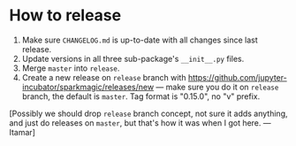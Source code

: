 # How to release

1. Make sure `CHANGELOG.md` is up-to-date with all changes since last release.
2. Update versions in all three sub-package's `__init__.py` files.
3. Merge `master` into `release`.
4. Create a new release on `release` branch with https://github.com/jupyter-incubator/sparkmagic/releases/new — make sure you do it on `release` branch, the default is `master`. Tag format is "0.15.0", no "v" prefix.

[Possibly we should drop `release` branch concept, not sure it adds anything, and just do releases on `master`, but that's how it was when I got here. —Itamar]

